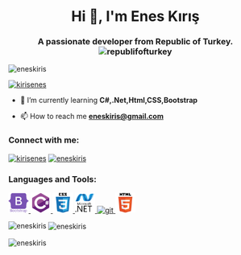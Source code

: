 <h1 align="center">Hi 👋, I'm Enes Kırış</h1>
<h3 align="center">A passionate developer from Republic of Turkey. <img src="https://upload.wikimedia.org/wikipedia/commons/thumb/b/b4/Flag_of_Turkey.svg/1920px-Flag_of_Turkey.svg.png" alt="republifofturkey" width="50" height="50"/> </h3>

<p align="left"> <img src="https://komarev.com/ghpvc/?username=eneskiris&label=Profile%20views&color=00fffb&style=flat" alt="eneskiris" /> </p>

<p align="left"> <a href="https://twitter.com/kirisenes" target="blank"><img src="https://img.shields.io/twitter/follow/kirisenes?logo=twitter&style=for-the-badge" alt="kirisenes" /></a> </p>

- 🌱 I’m currently learning **C#,.Net,Html,CSS,Bootstrap**

- 📫 How to reach me **eneskiris@gmail.com**

<h3 align="left">Connect with me:</h3>
<p align="left">
<a href="https://twitter.com/kirisenes" target="blank"><img align="center" src="https://raw.githubusercontent.com/rahuldkjain/github-profile-readme-generator/master/src/images/icons/Social/twitter.svg" alt="kirisenes" height="30" width="40" /></a>
<a href="https://www.hackerrank.com/eneskiris" target="blank"><img align="center" src="https://raw.githubusercontent.com/rahuldkjain/github-profile-readme-generator/master/src/images/icons/Social/hackerrank.svg" alt="eneskiris" height="30" width="40" /></a>
</p>

<h3 align="left">Languages and Tools:</h3>
<p align="left"> <a href="https://getbootstrap.com" target="_blank" rel="noreferrer"> <img src="https://raw.githubusercontent.com/devicons/devicon/master/icons/bootstrap/bootstrap-plain-wordmark.svg" alt="bootstrap" width="40" height="40"/> </a> <a href="https://www.w3schools.com/cs/" target="_blank" rel="noreferrer"> <img src="https://raw.githubusercontent.com/devicons/devicon/master/icons/csharp/csharp-original.svg" alt="csharp" width="40" height="40"/> </a> <a href="https://www.w3schools.com/css/" target="_blank" rel="noreferrer"> <img src="https://raw.githubusercontent.com/devicons/devicon/master/icons/css3/css3-original-wordmark.svg" alt="css3" width="40" height="40"/> </a> <a href="https://dotnet.microsoft.com/" target="_blank" rel="noreferrer"> <img src="https://raw.githubusercontent.com/devicons/devicon/master/icons/dot-net/dot-net-original-wordmark.svg" alt="dotnet" width="40" height="40"/> </a> <a href="https://git-scm.com/" target="_blank" rel="noreferrer"> <img src="https://www.vectorlogo.zone/logos/git-scm/git-scm-icon.svg" alt="git" width="40" height="40"/> </a> <a href="https://www.w3.org/html/" target="_blank" rel="noreferrer"> <img src="https://raw.githubusercontent.com/devicons/devicon/master/icons/html5/html5-original-wordmark.svg" alt="html5" width="40" height="40"/> </a> </p>

<p><img align="left" src="https://github-readme-stats.vercel.app/api/top-langs?username=eneskiris&show_icons=true&locale=en&layout=compact" alt="eneskiris" /></p>

<p>&nbsp;<img align="center" src="https://github-readme-stats.vercel.app/api?username=eneskiris&show_icons=true&locale=en" alt="eneskiris" /></p>

<p><img align="center" src="https://github-readme-streak-stats.herokuapp.com/?user=eneskiris&theme=default" alt="eneskiris" /></p>

